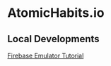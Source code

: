 # AtomicHabits.io

## Local Developments

[Firebase Emulator Tutorial](https://www.youtube.com/watch?v=kVaNbNEa1Zk)

